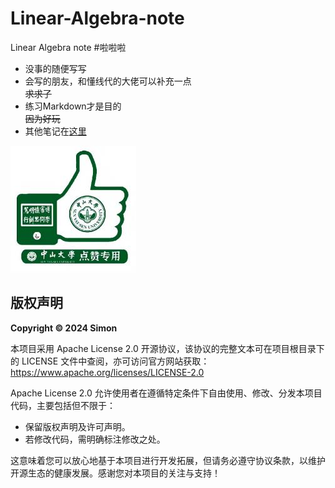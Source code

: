 # Linear-Algebra-note
Linear Algebra note
#啦啦啦
* 没事的随便写写
* 会写的朋友，和懂线代的大佬可以补充一点  
  ~~求求了~~
* 练习Markdown才是目的  
  ~~因为好玩~~
* 其他笔记在[这里](https://github.com/handsomezhuzhu/other_note)
  
![666](https://github.com/handsomezhuzhu/sysu_matrix_homework/blob/main/other/666.jpg)




## 版权声明
**Copyright © 2024 Simon**

本项目采用 Apache License 2.0 开源协议，该协议的完整文本可在项目根目录下的 LICENSE 文件中查阅，亦可访问官方网站获取：https://www.apache.org/licenses/LICENSE-2.0

Apache License 2.0 允许使用者在遵循特定条件下自由使用、修改、分发本项目代码，主要包括但不限于：
- 保留版权声明及许可声明。
- 若修改代码，需明确标注修改之处。

这意味着您可以放心地基于本项目进行开发拓展，但请务必遵守协议条款，以维护开源生态的健康发展。感谢您对本项目的关注与支持！
